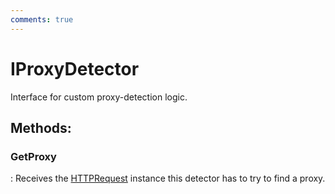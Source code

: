 ```yaml
---
comments: true
---
```

# IProxyDetector

Interface for custom proxy-detection logic. 


## **Methods**:

### **GetProxy**
: Receives the [HTTPRequest](../HTTP/HTTPRequest.md) instance this detector has to try to find a proxy. 
